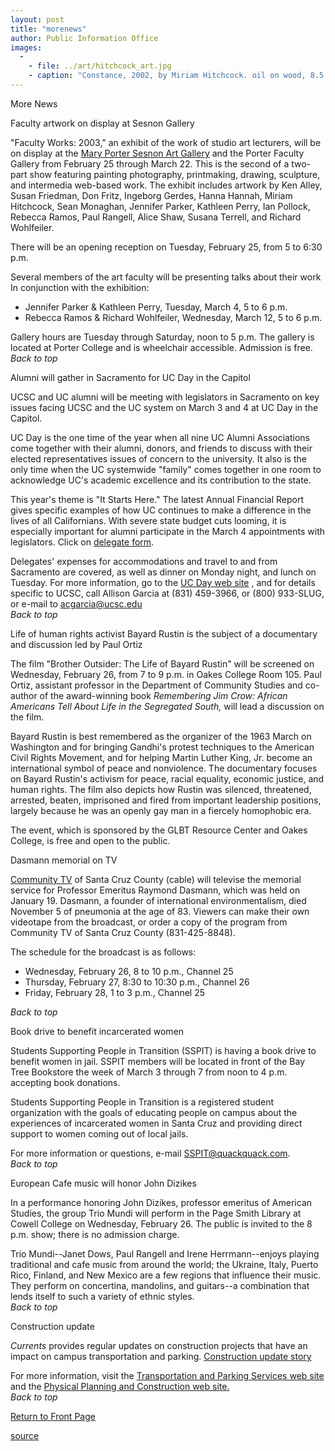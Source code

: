 ```yaml
---
layout: post
title: "morenews"
author: Public Information Office
images:
  -
    - file: ../art/hitchcock_art.jpg
    - caption: "Constance, 2002, by Miriam Hitchcock. oil on wood, 8.5 x 60 inches"
---
```


More News

Faculty artwork on display at Sesnon Gallery  

"Faculty Works: 2003," an exhibit of the work of studio art lecturers, will be on display at the [Mary Porter Sesnon Art Gallery][1] and the Porter Faculty Gallery from February 25 through March 22. This is the second of a two-part show featuring painting photography, printmaking, drawing, sculpture, and intermedia web-based work. The exhibit includes artwork by Ken Alley, Susan Friedman, Don Fritz, Ingeborg Gerdes, Hanna Hannah, Miriam Hitchcock, Sean Monaghan, Jennifer Parker, Kathleen Perry, Ian Pollock, Rebecca Ramos, Paul Rangell, Alice Shaw, Susana Terrell, and Richard Wohlfeiler.  

There will be an opening reception on Tuesday, February 25, from 5 to 6:30 p.m.

Several members of the art faculty will be presenting talks about their work In conjunction with the exhibition:  

* Jennifer Parker & Kathleen Perry, Tuesday, March 4, 5 to 6 p.m.  
* Rebecca Ramos & Richard Wohlfeiler, Wednesday, March 12, 5 to 6 p.m.  

Gallery hours are Tuesday through Saturday, noon to 5 p.m. The gallery is located at Porter College and is wheelchair accessible. Admission is free.   
_Back to top_

Alumni will gather in Sacramento for UC Day in the Capitol  

UCSC and UC alumni will be meeting with legislators in Sacramento on key issues facing UCSC and the UC system on March 3 and 4 at UC Day in the Capitol.

UC Day is the one time of the year when all nine UC Alumni Associations come together with their alumni, donors, and friends to discuss with their elected representatives issues of concern to the university. It also is the only time when the UC systemwide "family" comes together in one room to acknowledge UC's academic excellence and its contribution to the state.

This year's theme is "It Starts Here." The latest Annual Financial Report gives specific examples of how UC continues to make a difference in the lives of all Californians. With severe state budget cuts looming, it is especially important for alumni participate in the March 4 appointments with legislators. Click on [delegate form][2].

Delegates' expenses for accommodations and travel to and from Sacramento are covered, as well as dinner on Monday night, and lunch on Tuesday. For more information, go to the [UC Day web site][3] , and for details specific to UCSC, call Allison Garcia at (831) 459-3966, or (800) 933-SLUG, or e-mail to [acgarcia@ucsc.edu][4]  
_Back to top_

Life of human rights activist Bayard Rustin is the subject of a documentary and discussion led by Paul Ortiz

The film "Brother Outsider: The Life of Bayard Rustin" will be screened on Wednesday, February 26, from 7 to 9 p.m. in Oakes College Room 105. Paul Ortiz, assistant professor in the Department of Community Studies and co-author of the award-winning book _Remembering Jim Crow: African Americans Tell About Life in the Segregated South,_ will lead a discussion on the film.  
  
Bayard Rustin is best remembered as the organizer of the 1963 March on Washington and for bringing Gandhi's protest techniques to the American Civil Rights Movement, and for helping Martin Luther King, Jr. become an international symbol of peace and nonviolence. The documentary focuses on Bayard Rustin's activism for peace, racial equality, economic justice, and human rights. The film also depicts how Rustin was silenced, threatened, arrested, beaten, imprisoned and fired from important leadership positions, largely because he was an openly gay man in a fiercely homophobic era.   

The event, which is sponsored by the GLBT Resource Center and Oakes College, is free and open to the public.

Dasmann memorial on TV

[Community TV][5] of Santa Cruz County (cable) will televise the memorial service for Professor Emeritus Raymond Dasmann, which was held on January 19. Dasmann, a founder of international environmentalism, died November 5 of pneumonia at the age of 83. Viewers can make their own videotape from the broadcast, or order a copy of the program from Community TV of Santa Cruz County (831-425-8848).

The schedule for the broadcast is as follows:  

* Wednesday, February 26, 8 to 10 p.m., Channel 25  
* Thursday, February 27, 8:30 to 10:30 p.m., Channel 26  
* Friday, February 28, 1 to 3 p.m., Channel 25  

_Back to top_

Book drive to benefit incarcerated women   

Students Supporting People in Transition (SSPIT) is having a book drive to benefit women in jail. SSPIT members will be located in front of the Bay Tree Bookstore the week of March 3 through 7 from noon to 4 p.m. accepting book donations.

Students Supporting People in Transition is a registered student organization with the goals of educating people on campus about the experiences of incarcerated women in Santa Cruz and providing direct support to women coming out of local jails.  
  
For more information or questions, e-mail SSPIT@quackquack.com.  
_Back to top_

European Cafe music will honor John Dizikes  

In a performance honoring John Dizikes, professor emeritus of American Studies, the group Trio Mundi will perform in the Page Smith Library at Cowell College on Wednesday, February 26. The public is invited to the 8 p.m. show; there is no admission charge.  
  
Trio Mundi--Janet Dows, Paul Rangell and Irene Herrmann--enjoys playing traditional and cafe music from around the world; the Ukraine, Italy, Puerto Rico, Finland, and New Mexico are a few regions that influence their music. They perform on concertina, mandolins, and guitars--a combination that lends itself to such a variety of ethnic styles.  
_Back to top_

Construction update

_Currents_ provides regular updates on construction projects that have an impact on campus transportation and parking. [Construction update story][6]

For more information, visit the [Transportation and Parking Services web site][7] and the [Physical Planning and Construction web site.  
][8]_Back to top_

[Return to Front Page][9]  

[1]: http://arts.ucsc.edu/sesnon
[2]: http://www.ucday.org/
[3]: http://www.ucday.org
[4]: mailto:acgarcia@ucsc.edu
[5]: http://communitytv.org
[6]: ../../construction.html
[7]: http://www2.ucsc.edu/taps/
[8]: http://www2.ucsc.edu/ppc/
[9]: http://currents.ucsc.edu/

[source](http://www1.ucsc.edu/currents/02-03/02-24/morenews.html "Permalink to morenews")
